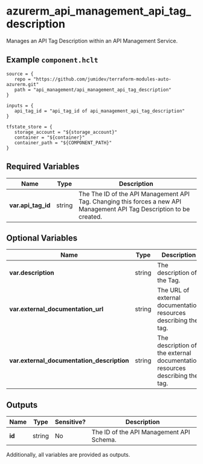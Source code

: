 # azurerm_api_management_api_tag_description

Manages an API Tag Description within an API Management Service.

## Example `component.hclt`

```hcl
source = {
   repo = "https://github.com/jumidev/terraform-modules-auto-azurerm.git" 
   path = "api_management/api_management_api_tag_description" 
}

inputs = {
   api_tag_id = "api_tag_id of api_management_api_tag_description" 
}

tfstate_store = {
   storage_account = "${storage_account}" 
   container = "${container}" 
   container_path = "${COMPONENT_PATH}" 
}

```

## Required Variables

| Name | Type |  Description |
| ---- | --------- |  ----------- |
| **var.api_tag_id** | string |  The The ID of the API Management API Tag. Changing this forces a new API Management API Tag Description to be created. | 

## Optional Variables

| Name | Type |  Description |
| ---- | --------- |  ----------- |
| **var.description** | string |  The description of the Tag. | 
| **var.external_documentation_url** | string |  The URL of external documentation resources describing the tag. | 
| **var.external_documentation_description** | string |  The description of the external documentation resources describing the tag. | 



## Outputs

| Name | Type | Sensitive? | Description |
| ---- | ---- | --------- | --------- |
| **id** | string | No  | The ID of the API Management API Schema. | 

Additionally, all variables are provided as outputs.
